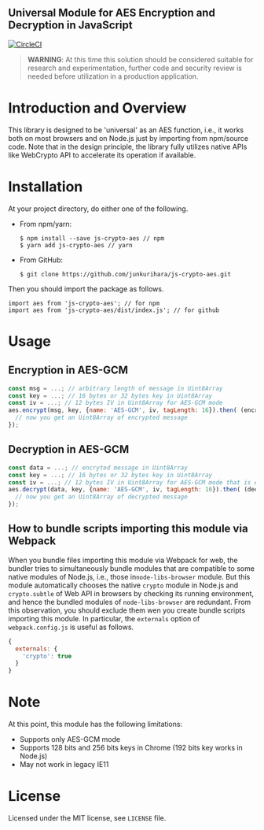 Universal Module for AES Encryption and Decryption in JavaScript
--
[![CircleCI](https://circleci.com/gh/junkurihara/js-crypto-aes.svg?style=svg)](https://circleci.com/gh/junkurihara/js-crypto-aes)

> **WARNING**: At this time this solution should be considered suitable for research and experimentation, further code and security review is needed before utilization in a production application.

# Introduction and Overview
This library is designed to be 'universal' as an AES function, i.e., it works both on most browsers and on Node.js just by importing from npm/source code. Note that in the design principle, the library fully utilizes native APIs like WebCrypto API to accelerate its operation if available. 

# Installation
At your project directory, do either one of the following.

- From npm/yarn:
  ```shell
  $ npm install --save js-crypto-aes // npm
  $ yarn add js-crypto-aes // yarn
  ```
- From GitHub:
  ```shell
  $ git clone https://github.com/junkurihara/js-crypto-aes.git
  ```

Then you should import the package as follows.
```shell
import aes from 'js-crypto-aes'; // for npm
import aes from 'js-crypto-aes/dist/index.js'; // for github
```
  
# Usage
## Encryption in AES-GCM
```javascript
const msg = ...; // arbitrary length of message in Uint8Array
const key = ...; // 16 bytes or 32 bytes key in Uint8Array
const iv = ...; // 12 bytes IV in Uint8Array for AES-GCM mode
aes.encrypt(msg, key, {name: 'AES-GCM', iv, tagLength: 16}).then( (encrypted) => {
  // now you get an Uint8Array of encrypted message
});
```

## Decryption in AES-GCM
```javascript
const data = ...; // encryted message in Uint8Array
const key = ...; // 16 bytes or 32 bytes key in Uint8Array
const iv = ...; // 12 bytes IV in Uint8Array for AES-GCM mode that is exactly same as the one used in encryption
aes.decrypt(data, key, {name: 'AES-GCM', iv, tagLength: 16}).then( (decrypted) => {
  // now you get an Uint8Array of decrypted message
});
```
## How to bundle scripts importing this module via Webpack
When you bundle files importing this module via Webpack for web, the bundler tries to simultaneously bundle modules that are compatible to some native modules of Node.js, i.e., those in`node-libs-browser` module. But this module automatically chooses the native `crypto` module in Node.js and `crypto.subtle` of Web API in browsers by checking its running environment, and hence the bundled modules of `node-libs-browser` are redundant. From this observation, you should exclude them wen you create bundle scripts importing this module. In particular, the `externals` option of `webpack.config.js` is useful as follows.
```javascript
{
  externals: {
    'crypto': true
  }
}
``` 

# Note
At this point, this module has the following limitations:
- Supports only AES-GCM mode
- Supports 128 bits and 256 bits keys in Chrome (192 bits key works in Node.js)
- May not work in legacy IE11

# License
Licensed under the MIT license, see `LICENSE` file.
